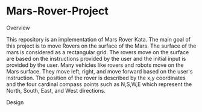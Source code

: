 # Mars-Rover-Project
Overview

This repository is an implementation of Mars Rover Kata. The main goal of this project is to move Rovers on the surface of the Mars. The surface of the mars is considered
as a rectangular grid. The rovers move on the surface are based on the instructions provided by the user and the initial input is provided by the user. Many vehicles like
rovers and robots move on the Mars surface. They move left, right, and move forward based on the user's instruction. The position of the rover is described by the x,y coordinates and the four cardinal
compass points such as N,S,W,E which represent the North, South, East, and West directions.

Design
